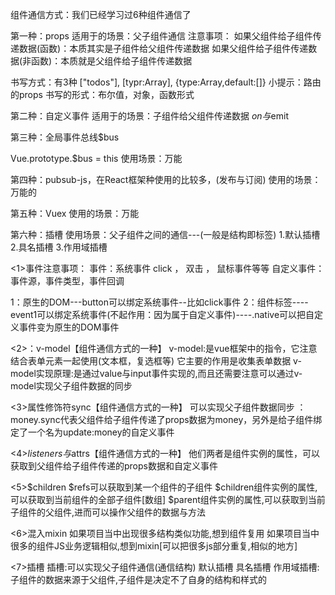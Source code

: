 组件通信方式：我们已经学习过6种组件通信了

第一种：props
适用于的场景：父子组件通信
注意事项：
如果父组件给子组件传递数据(函数)：本质其实是子组件给父组件传递数据
如果父组件给子组件传递数据(非函数)：本质就是父组件给子组件传递数据

书写方式：有3种
["todos"],
[typr:Array],
{type:Array,default:[]}
小提示：路由的props
书写的形式：布尔值，对象，函数形式

第二种：自定义事件
适用于的场景：子组件给父组件传递数据
$on与$emit

第三种：全局事件总线$bus

Vue.prototype.$bus = this
使用场景：万能


第四种：pubsub-js，在React框架种使用的比较多，(发布与订阅)
使用的场景：万能的

第五种：Vuex
使用的场景：万能

第六种：插槽
使用场景：父子组件之间的通信---(一般是结构即标签)
1.默认插槽
2.具名插槽
3.作用域插槽



<1>事件注意事项：
事件：系统事件   click ， 双击  ，  鼠标事件等等
      自定义事件：
事件源，事件类型，事件回调

1：原生的DOM---button可以绑定系统事件--比如click事件
2：组件标签----event1可以绑定系统事件(不起作用：因为属于自定义事件)----.native可以把自定义事件变为原生的DOM事件


<2>：v-model【组件通信方式的一种】
v-model:是vue框架中的指令，它注意结合表单元素一起使用(文本框，复选框等)
它主要的作用是收集表单数据
v-model实现原理:是通过value与input事件实现的,而且还需要注意可以通过v-model实现父子组件数据的同步

<3>属性修饰符sync【组件通信方式的一种】
可以实现父子组件数据同步
：money.sync代表父组件给子组件传递了props数据为money，另外是给子组件绑定了一个名为update:money的自定义事件


<4>$listeners与$attrs【组件通信方式的一种】
他们两者是组件实例的属性，可以获取到父组件给子组件传递的props数据和自定义事件

<5>$children
$refs可以获取到某一个组件的子组件
$children组件实例的属性,可以获取到当前组件的全部子组件[数组]
$parent组件实例的属性,可以获取到当前子组件的父组件,进而可以操作父组件的数据与方法

<6>混入mixin
如果项目当中出现很多结构类似功能,想到组件复用
如果项目当中很多的组件JS业务逻辑相似,想到mixin[可以把很多js部分重复,相似的地方]


<7>插槽
插槽:可以实现父子组件通信(通信结构)
默认插槽
具名插槽
作用域插槽:子组件的数据来源于父组件,子组件是决定不了自身的结构和样式的



